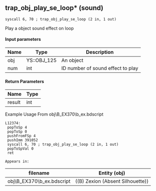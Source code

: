 ## trap_obj_play_se_loop* (sound)

`syscall 6, 70 ; trap_obj_play_se_loop (2 in, 1 out)`

Play a object sound effect on loop

#### Input parameters
| Name | Type | Description
|------|------|------------
| obj   | YS::OBJ_125   | An object
| num   | int   | ID number of sound effect to play


#### Return Parameters
| Name | Type
|------|-----
| result   | int   
Example Usage From obj\B_EX370\b_ex.bdscript
```plaintext
L12374:
 popToSp 4
 popToSp 0
 pushFromFSp 4
 pushImm 391052
 syscall 6, 70 ; trap_obj_play_se_loop (2 in, 1 out)
 popToSpVal 0
 ret
```





	Appears in:
| filename | Entity (obj)
|----------|-------------
| obj\B_EX370\b_ex.bdscript       | ((B) Zexion (Absent Silhouette))          



